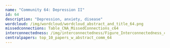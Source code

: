 ```yaml
---
name: "Community 64: Depression II"
id: 64
description: "Depression, anxiety, disease"
wordcloud: /img/wordcloud/wordcloud_abstract_and_title_64.png
missedconnections: Table_CNA_MissedConnections_c64
interconnectedness: /img/interconnectedness/Figure_Interconnectedness_c64.png
centralpapers: top_10_papers_w_abstract_comm_64
---
```

